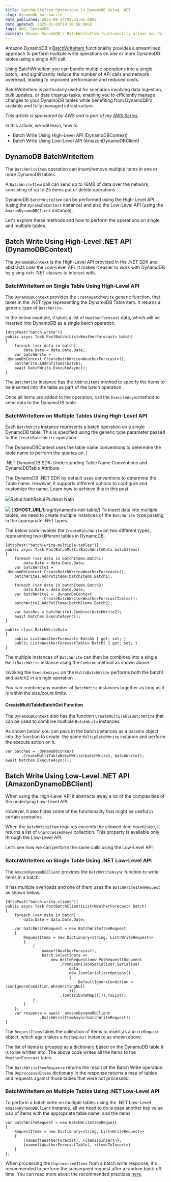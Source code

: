 ```yaml
---
title: BatchWriteItem Operations In DynamoDB Using .NET
slug: dynamodb-batchwrite
date_published: 2023-08-14T02:35:05.000Z
date_updated: 2025-01-09T19:16:58.000Z
tags: AWS, DynamoDB
excerpt: Amazon DynamoDB's BatchWriteItem functionality allows you to insert multiple items to one or more DynamoDB tables using a single API call. This feature is particularly useful for scenarios involving data ingestion, bulk updates, or data cleanup tasks.
---
```


Amazon DynamoDB's [BatchWriteItem ](https://docs.aws.amazon.com/amazondynamodb/latest/APIReference/API_BatchWriteItem.html)functionality provides a streamlined approach to perform multiple write operations on one or more DynamoDB tables using a single API call.

Using BatchWriteItem you can bundle multiple operations into a single batch,  and significantly reduce the number of API calls and network overhead, leading to improved performance and reduced costs.

BatchWriteItem is particularly useful for scenarios involving data ingestion, bulk updates, or data cleanup tasks, enabling you to efficiently manage changes to your DynamoDB tables while benefiting from DynamoDB's scalable and fully managed infrastructure.

*This article is sponsored by AWS and is part of my [AWS Series](__GHOST_URL__/tag/aws/).*

In this article, we will learn, how to 

- Batch Write Using High-Level API (DynamoDBContext)
- Batch Write Using Low-Level API (AmazonDynamoDBClient)

## DynamoDB BatchWriteItem

The `BatchWriteItem` operation can insert/remove multiple items in one or more DynamoDB tables.

A `BatchWriteItem` call can send up to 16MB of data over the network, consisting of up to 25 items put or delete operations.

DynamoDB `BatchWriteItem` can be performed using the High-Level API (using the `DynamoDBContext` instance) and also the Low-Level API (using the `AmazonDynamoDBClient` instance).

Let's explore these methods and how to perform the operations on single and multiple tables.

## Batch Write Using High-Level .NET API (DynamoDBContext)

The `DynamoDBContext` is the High-Level API provided in the .NET SDK and abstracts over the Low-Level API. It makes it easier to work with DynamoDB by giving rich .NET classes to interact with. 

### BatchWriteItem on Single Table Using High-Level API

The `DynamoDBContext` provides the `CreateBatchWrite` generic function, that takes in the .NET type representing the DynamoDB Table item. It returns a generic type of `BatchWrite`.

In the below example, it takes a list of `WeatherForecast` data, which will be inserted into DynamoDB as a single batch operation.

    [HttpPost("batch-write")]
    public async Task PostBatch(List<WeatherForecast> batch)
    {
        foreach (var data in batch)
            data.Date = data.Date.Date;
        var batchWrite = _dynamoDbContext.CreateBatchWrite<WeatherForecast>();
        batchWrite.AddPutItems(batch);
        await batchWrite.ExecuteAsync();
    }

The `BatchWrite` instance has the `AddPutItems` method to specify the items to be inserted into the table as part of the batch operation. 

Once all items are added to the operation, call the `ExecuteAsync`method to send data to the DynamoDB table.

### BatchWriteItem on Multiple Tables Using High-Level API

Each `BatchWrite` instance represents a batch operation on a single DynamoDB table. This is specified using the generic type parameter passed to the `CreateBatchWrite` operation.

The DynamoDBContext uses the table name conventions to determine the table name to perform the queries on.
[

.NET DynamoDB SDK: Understanding Table Name Conventions and DynamoDBTable Attribute

The DynamoDB .NET SDK by default uses conventions to determine the Table name. However, it supports different options to configure and customize the name. Learn how to achieve this in this post.

![](__GHOST_URL__/content/images/size/w256h256/2022/10/logo-512x512.png)Rahul NathRahul Pulikkot Nath

![](__GHOST_URL__/content/images/2023/07/DynamoDB-Table-Name-Conventions.png)
](__GHOST_URL__/blog/dynamodb-net-table/)
To insert data into multiple tables, we need to create multiple instances of the `BatchWrite` type passing in the appropriate .NET types. 

The below code invokes the `CreateBatchWrite` on two different types, representing two different tables in DynamoDB.

    [HttpPost("batch-write-multiple-tables")]
    public async Task PostBatchMulti(BatchWriteData batchItems)
    {
        foreach (var data in batchItems.Batch1)
            data.Date = data.Date.Date;
        var batchWrite1 = _dynamoDbContext.CreateBatchWrite<WeatherForecast>();
        batchWrite1.AddPutItems(batchItems.Batch1);
    
        foreach (var data in batchItems.Batch2)
            data.Date = data.Date.Date;
        var batchWrite2 = _dynamoDbContext
                    .CreateBatchWrite<WeatherForecastTable>();
        batchWrite2.AddPutItems(batchItems.Batch2);
    
        var batches = batchWrite1.Combine(batchWrite2);
        await batches.ExecuteAsync();
    }
    
    public class BatchWriteData
    {
        public List<WeatherForecast> Batch1 { get; set; }
        public List<WeatherForecastTable> Batch2 { get; set; }    
    }

The multiple instances of `BatchWrite` can then be combined into a single `MultiBatchWrite` instance using the `Conbine` method as shown above. 

Invoking the `ExecuteAsync` on the `MultiBatchWrite` performs both the batch1 and batch2 in a single operation 

You can combine any number of `BatchWrite` instances together as long as it is within the size/count limits.

#### CreateMultiTableBatchGet Function

The `DynamoDBContext` also has the function `CreateMultiTableBatchWrite` that can be used to combine multiple `BatchWrite` instances.

As shown below, you can pass in the batch instances as a params object into the function to create  the same `MultipBatchWrite` instance and perform the execute action on it.

    var batches = _dynamoDbContext
           .CreateMultiTableBatchWrite(batchWrite1, batchWrite2);
    await batches.ExecuteAsync();

## Batch Write Using Low-Level .NET API (AmazonDynamoDBClient)

When using the High-Level API it abstracts away a lot of the complexities of the underlying Low-Level API. 

However, it also hides some of the functionality that might be useful in certain scenarios. 

When the `BatchWriteItem` requires exceeds the allowed item count/size, it returns a list of `UnprocessedKeys` collection. This property is available only through the Low-Level API. 

Let's see how we can perform the same calls using the Low-Level API

### BatchWriteItem on Single Table Using .NET Low-Level API

The `AmazonDynamoDBClient` provides the `BatchWriteAsync` function to write items in a batch.

It has multiple overloads and one of them uses the `BatchWriteItemRequest` as shown below. 

    [HttpPost("batch-write-client")]
    public async Task PostBatchClient(List<WeatherForecast> batch)
    {
        foreach (var data in batch)
            data.Date = data.Date.Date;
            
        var batchWriteRequest = new BatchWriteItemRequest
        {
            RequestItems = new Dictionary<string, List<WriteRequest>>
            {
                {
                    nameof(WeatherForecast),
                    batch.Select(data =>
                        new WriteRequest(new PutRequest(Document
                            .FromJson(JsonSerializer.Serialize(
                                data,
                                new JsonSerializerOptions()
                                {
                                    DefaultIgnoreCondition = JsonIgnoreCondition.WhenWritingNull
                                }))
                            .ToAttributeMap()))).ToList()
                }
            }
        };
        var response = await _amazonDynamoDbClient
                   .BatchWriteItemAsync(batchWriteRequest);
    }

The `RequestItems` takes the collection of items to insert as a `WriteRequest` object, which again takes a `PutRequest` instance as shown above.

The list of items is grouped as a dictionary based on the DynamoDB table it is to be written into. The above code writes all the items to the `WeatherForecast` table. 

The `BatchWriteItemResponse` returns the result of the Batch Write operation. The `UnprocessedItems` dictionary in the response returns a map of tables and requests against those tables that were not processed.

### BatchWriteItem on Multiple Tables Using .NET Low-Level API

To perform a batch write on multiple tables using the .NET Low-Level `AmazonDynamoDBClient` instance, all we need to do is pass another key value pair of items with the appropriate table name, and the items 

    var batchWriteRequest = new BatchWriteItemRequest
    {
        RequestItems = new Dictionary<string, List<WriteRequest>>
        {
            {nameof(WeatherForecast), <itemsToInsert>},
            {nameof(WeatherForecastTable), <itemsToInsert>}
        }
    };

When processing the `UnprocessedItems` from a batch write response, it's recommended to perform the subsequent request after a random back-off time. You can read more about the recommended practices [here](https://docs.aws.amazon.com/amazondynamodb/latest/developerguide/Programming.Errors.html#Programming.Errors.BatchOperations).

